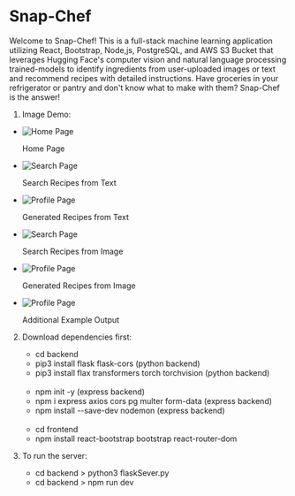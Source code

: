 # Snap-Chef

Welcome to Snap-Chef! This is a full-stack machine learning application utilizing React, Bootstrap, Node,js, PostgreSQL, and AWS S3 Bucket that leverages Hugging Face's computer vision and natural language processing trained-models to identify ingredients from user-uploaded images or text and recommend recipes with detailed instructions. Have groceries in your refrigerator or pantry and don't know what to make with them? Snap-Chef is the answer!

1. Image Demo:
<ul>
  <li>
    <img src="images/home.png" alt="Home Page" />
    <p>Home Page</p>
  </li>
  <li>
    <img src="images/search.png" alt="Search Page" />
    <p>Search Recipes from Text</p>
  </li>
  <li>
    <img src="images/recipe_1.png" alt="Profile Page" />
    <p>Generated Recipes from Text</p>
  </li>
  <li>
    <img src="images/search_image.png" alt="Search Page" />
    <p>Search Recipes from Image</p>
  </li>
  <li>
    <img src="images/image_recipe.png" alt="Profile Page" />
    <p>Generated Recipes from Image</p>
  </li>
  <li>
    <img src="images/recipe_2.png" alt="Profile Page" />
    <p>Additional Example Output</p>
  </li>
</ul>

2. Download dependencies first:<br>

   - cd backend<br>
   - pip3 install flask flask-cors (python backend)<br>
   - pip3 install flax transformers torch torchvision (python backend)<br>

   <br>

   - npm init -y (express backend)<br>
   - npm i express axios cors pg multer form-data (express backend)<br>
   - npm install --save-dev nodemon (express backend)<br>

   <br>

   - cd frontend<br>
   - npm install react-bootstrap bootstrap react-router-dom<br>

3. To run the server:<br>
   - cd backend > python3 flaskSever.py<br>
   - cd backend > npm run dev<br>
